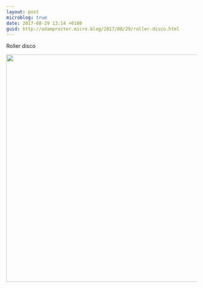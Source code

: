 ```yaml
---
layout: post
microblog: true
date: 2017-08-29 13:14 +0100
guid: http://adamprocter.micro.blog/2017/08/29/roller-disco.html
---
```

Roller disco

<img src="http://discursive.adamprocter.co.uk/uploads/2017/d4aab85ada.jpg" width="600" height="600" />
